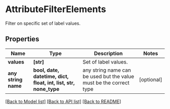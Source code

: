 # AttributeFilterElements

Filter on specific set of label values.

## Properties
Name | Type | Description | Notes
------------ | ------------- | ------------- | -------------
**values** | **[str]** | Set of label values. | 
**any string name** | **bool, date, datetime, dict, float, int, list, str, none_type** | any string name can be used but the value must be the correct type | [optional]

[[Back to Model list]](../README.md#documentation-for-models) [[Back to API list]](../README.md#documentation-for-api-endpoints) [[Back to README]](../README.md)


